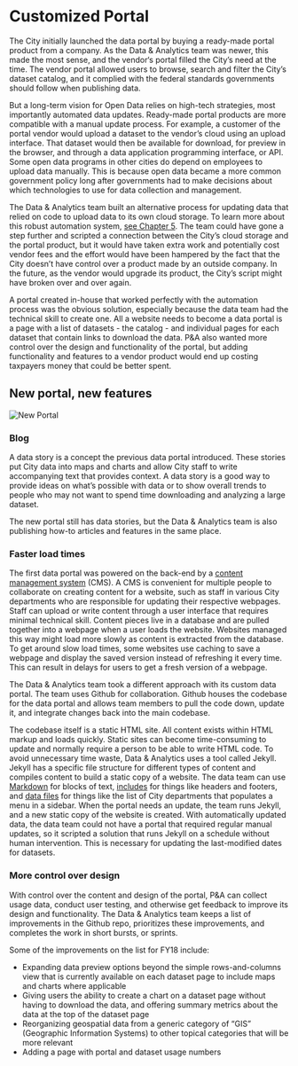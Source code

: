 # Customized Portal

The City initially launched the data portal by buying a ready-made portal product from a company. As the Data & Analytics team was newer, this made the most sense, and the vendor‘s portal filled the City’s need at the time. The vendor portal allowed users to browse, search and filter the City’s dataset catalog, and it complied with the federal standards governments should follow when publishing data.

But a long-term vision for Open Data relies on high-tech strategies, most importantly automated data updates. Ready-made portal products are more compatible with a manual update process. For example, a customer of the portal vendor would upload a dataset to the vendor’s cloud using an upload interface. That dataset would then be available for download, for preview in the browser, and through a data application programming interface, or API. Some open data programs in other cities do depend on employees to upload data manually. This is because open data became a more common government policy long after governments had to make decisions about which technologies to use for data collection and management.

The Data & Analytics team built an alternative process for updating data that relied on code to upload data to its own cloud storage. To learn more about this robust automation system, [see Chapter 5](). The team could have gone a step further and scripted a connection between the City’s cloud storage and the portal product, but it would have taken extra work and potentially cost vendor fees and the effort would have been hampered by the fact that the City doesn’t have control over a product made by an outside company. In the future, as the vendor would upgrade its product, the City’s script might have broken over and over again.

A portal created in-house that worked perfectly with the automation process was the obvious solution, especially because the data team had the technical skill to create one. All a website needs to become a data portal is a page with a list of datasets - the catalog - and individual pages for each dataset that contain links to download the data. P&A also wanted more control over the design and functionality of the portal, but adding functionality and features to a vendor product would end up costing taxpayers money that could be better spent.

## New portal, new features

![New Portal](https://data.sandiego.gov/assets/img/stories/new-portal.jpg)


<div style="page-break-after: always;"></div>


### Blog

A data story is a concept the previous data portal introduced. These stories put City data into maps and charts and allow City staff to write accompanying text that provides context. A data story is a good way to provide ideas on what’s possible with data or to show overall trends to people who may not want to spend time downloading and analyzing a large dataset.

The new portal still has data stories, but the Data & Analytics team is also publishing how-to articles and features in the same place.

### Faster load times

The first data portal was powered on the back-end by a [content management system](https://en.wikipedia.org/wiki/Content_management_system) \(CMS\). A CMS is convenient for multiple people to collaborate on creating content for a website, such as staff in various City departments who are responsible for updating their respective webpages. Staff can upload or write content through a user interface that requires minimal technical skill. Content pieces live in a database and are pulled together into a webpage when a user loads the website. Websites managed this way might load more slowly as content is extracted from the database. To get around slow load times, some websites use caching to save a webpage and display the saved version instead of refreshing it every time. This can result in delays for users to get a fresh version of a webpage.

The Data & Analytics team took a different approach with its custom data portal. The team uses Github for collaboration. Github houses the codebase for the data portal and allows team members to pull the code down, update it, and integrate changes back into the main codebase.

The codebase itself is a static HTML site. All content exists within HTML markup and loads quickly. Static sites can become time-consuming to update and normally require a person to be able to write HTML code. To avoid unnecessary time waste, Data & Analytics uses a tool called Jekyll. Jekyll has a specific file structure for different types of content and compiles content to build a static copy of a website. The data team can use [Markdown](https://en.wikipedia.org/wiki/Markdown) for blocks of text, [includes](https://jekyllrb.com/docs/includes/) for things like headers and footers, and [data files](https://jekyllrb.com/docs/datafiles/) for things like the list of City departments that populates a menu in a sidebar. When the portal needs an update, the team runs Jekyll, and a new static copy of the website is created. With automatically updated data, the data team could not have a portal that required regular manual updates, so it scripted a solution that runs Jekyll on a schedule without human intervention. This is necessary for updating the last-modified dates for datasets.

### More control over design

With control over the content and design of the portal, P&A can collect usage data, conduct user testing, and otherwise get feedback to improve its design and functionality. The Data & Analytics team keeps a list of improvements in the Github repo, prioritizes these improvements, and completes the work in short bursts, or sprints.

Some of the improvements on the list for FY18 include:

* Expanding data preview options beyond the simple rows-and-columns view that is currently available on each dataset page to include maps and charts where applicable
* Giving users the ability to create a chart on a dataset page without having to download the data, and offering summary metrics about the data at the top of the dataset page
* Reorganizing geospatial data from a generic category of “GIS” \(Geographic Information Systems\) to other topical categories that will be more relevant
* Adding a page with portal and dataset usage numbers



